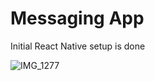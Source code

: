 # Messaging App

Initial React Native setup is done


![IMG_1277](https://github.com/jaketlee07/messaging-app/assets/54076176/75237eb0-b066-453b-9d84-b8d130f9f792)
